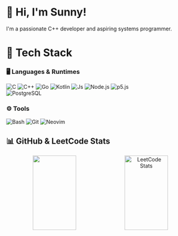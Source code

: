 # 👋 Hi, I'm Sunny!

I'm a passionate C++ developer and aspiring systems programmer.

# 🚀 Tech Stack

### 🖥️ Languages & Runtimes
![C](https://img.shields.io/badge/C-A8B9CC?style=flat&logo=c&logoColor=white) 
![C++](https://img.shields.io/badge/C++-00599C?style=flat&logo=c%2b%2b&logoColor=white) 
![Go](https://img.shields.io/badge/Go-00ADD8?style=flat&logo=go&logoColor=white) 
![Kotlin](https://img.shields.io/badge/Kotlin-7F52FF?style=flat&logo=kotlin&logoColor=white) 
![Js](https://img.shields.io/badge/Js-F7DF1E?style=flat&logo=javascript&logoColor=black) 
![Node.js](https://img.shields.io/badge/Node.js-43853D?style=flat&logo=node.js&logoColor=white) 
![p5.js](https://img.shields.io/badge/p5.js-ED225D?style=flat&logo=p5dotjs&logoColor=white)  
![PostgreSQL](https://img.shields.io/badge/PostgreSQL-316192?style=flat&logo=postgresql&logoColor=white)  

### ⚙️ Tools
![Bash](https://img.shields.io/badge/Bash-121011?style=flat&logo=gnu-bash&logoColor=white) 
![Git](https://img.shields.io/badge/Git-F05032?style=flat&logo=git&logoColor=white) 
![Neovim](https://img.shields.io/badge/Neovim-57A143?style=flat&logo=neovim&logoColor=white)  

## 📊 GitHub & LeetCode Stats

<p align="center">
  <img width="48%" height="200" src="https://github-readme-stats.vercel.app/api?username=SunnyGitGud&show_icons=true&theme=tokyonight" />
  <img width="48%" height="200" src="https://leetcard.jacoblin.cool/sunnygitgud?theme=dark&font=Baloo&ext=heatmap" alt="LeetCode Stats" />
</p>
